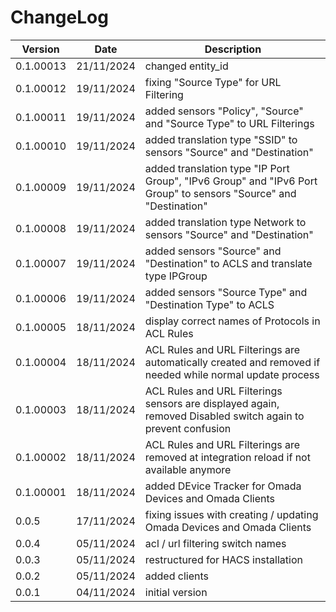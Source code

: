 # ChangeLog

| Version | Date | Description |
| --- | --- | --- |
| 0.1.00013 | 21/11/2024 | changed entity_id |
| 0.1.00012 | 19/11/2024 | fixing "Source Type" for URL Filtering |
| 0.1.00011 | 19/11/2024 | added sensors "Policy", "Source" and "Source Type" to URL Filterings |
| 0.1.00010 | 19/11/2024 | added translation type "SSID" to sensors "Source" and "Destination" |
| 0.1.00009 | 19/11/2024 | added translation type "IP Port Group", "IPv6 Group" and "IPv6 Port Group" to sensors "Source" and "Destination" |
| 0.1.00008 | 19/11/2024 | added translation type Network to sensors "Source" and "Destination" |
| 0.1.00007 | 19/11/2024 | added sensors "Source" and "Destination" to ACLS and translate type IPGroup |
| 0.1.00006 | 19/11/2024 | added sensors "Source Type" and "Destination Type" to ACLS |
| 0.1.00005 | 18/11/2024 | display correct names of Protocols in ACL Rules |
| 0.1.00004 | 18/11/2024 | ACL Rules and URL Filterings are automatically created and removed if needed while normal update process |
| 0.1.00003 | 18/11/2024 | ACL Rules and URL Filterings sensors are displayed again, removed Disabled switch again to prevent confusion |
| 0.1.00002 | 18/11/2024 | ACL Rules and URL Filterings are removed at integration reload if not available anymore |
| 0.1.00001 | 18/11/2024 | added DEvice Tracker for Omada Devices and Omada Clients |
| 0.0.5 | 17/11/2024 | fixing issues with creating / updating Omada Devices and Omada Clients |
| 0.0.4 | 05/11/2024 | acl / url filtering switch names |
| 0.0.3 | 05/11/2024 | restructured for HACS installation |
| 0.0.2 | 05/11/2024 | added clients |
| 0.0.1 | 04/11/2024 | initial version |
